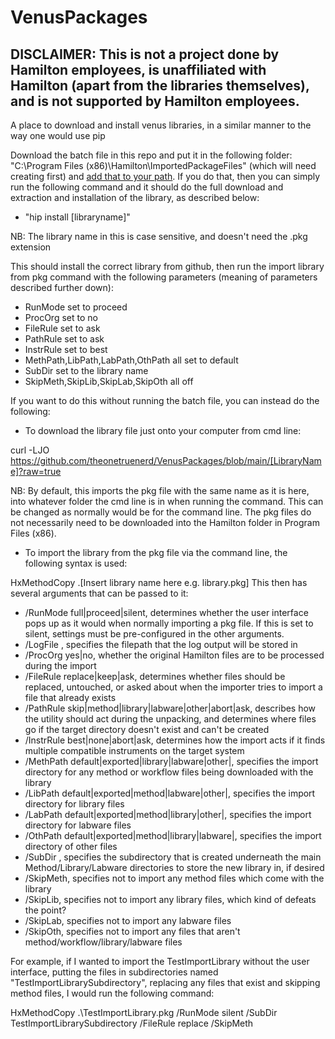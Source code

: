 # VenusPackages

## DISCLAIMER: This is not a project done by Hamilton employees, is unaffiliated with Hamilton (apart from the libraries themselves), and is not supported by Hamilton employees. 

A place to download and install venus libraries, in a similar manner to the way one would use pip

Download the batch file in this repo and put it in the following folder: "C:\Program Files (x86)\Hamilton\ImportedPackageFiles" (which will need creating first) and [add that to your path](https://www.architectryan.com/2018/03/17/add-to-the-path-on-windows-10/). If you do that, then you can simply run the following command and it should do the full download and extraction and installation of the library, as described below: 
- "hip install [libraryname]"

NB: The library name in this is case sensitive, and doesn't need the .pkg extension

  This should install the correct library from github, then run the import library from pkg command with the following parameters (meaning of parameters described further down):
  - RunMode set to proceed
  - ProcOrg set to no
  - FileRule set to ask
  - PathRule set to ask
  - InstrRule set to best
  - MethPath,LibPath,LabPath,OthPath all set to default
  - SubDir set to the library name
  - SkipMeth,SkipLib,SkipLab,SkipOth all off

If you want to do this without running the batch file, you can instead do the following:

- To download the library file just onto your computer from cmd line:

curl -LJO https://github.com/theonetruenerd/VenusPackages/blob/main/[LibraryName]?raw=true

NB: By default, this imports the pkg file with the same name as it is here, into whatever folder the cmd line is in when running the command. This can be changed as normally would be for the command line. The pkg files do not necessarily need to be downloaded into the Hamilton folder in Program Files (x86).

- To import the library from the pkg file via the command line, the following syntax is used:

HxMethodCopy .\[Insert library name here e.g. library.pkg]
This then has several arguments that can be passed to it:
- /RunMode full|proceed|silent, determines whether the user interface pops up as it would when normally importing a pkg file. If this is set to silent, settings must be pre-configured in the other arguments.
- /LogFile <file>, specifies the filepath that the log output will be stored in
- /ProcOrg yes|no, whether the original Hamilton files are to be processed during the import
- /FileRule replace|keep|ask, determines whether files should be replaced, untouched, or asked about when the importer tries to import a file that already exists
- /PathRule skip|method|library|labware|other|abort|ask, describes how the utility should act during the unpacking, and determines where files go if the target directory doesn't exist and can't be created
- /InstrRule best|none|abort|ask, determines how the import acts if it finds multiple compatible instruments on the target system
- /MethPath default|exported|library|labware|other|<path>, specifies the import directory for any method or workflow files being downloaded with the library
- /LibPath default|exported|method|labware|other|<path>, specifies the import directory for library files
- /LabPath default|exported|method|library|other|<path>, specifies the import directory for labware files
- /OthPath default|exported|method|library|labware|<path>, specifies the import directory of other files
- /SubDir <subPath>, specifies the subdirectory that is created underneath the main Method/Library/Labware directories to store the new library in, if desired
- /SkipMeth, specifies not to import any method files which come with the library
- /SkipLib, specifies not to import any library files, which kind of defeats the point?
- /SkipLab, specifies not to import any labware files
- /SkipOth, specifies not to import any files that aren't method/workflow/library/labware files

For example, if I wanted to import the TestImportLibrary without the user interface, putting the files in subdirectories named "TestImportLibrarySubdirectory", replacing any files that exist and skipping method files, I would run the following command:

HxMethodCopy .\TestImportLibrary.pkg /RunMode silent /SubDir TestImportLibrarySubdirectory /FileRule replace /SkipMeth

